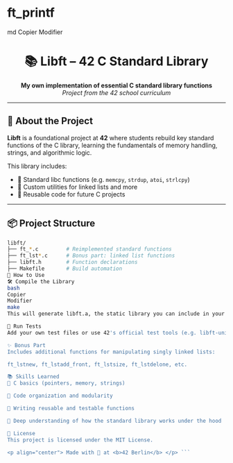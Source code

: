 # ft_printf

md
Copier
Modifier
<h1 align="center">📚 Libft – 42 C Standard Library</h1>

<p align="center">
  <b>My own implementation of essential C standard library functions</b><br>
  <i>Project from the 42 school curriculum</i>
</p>

---

## 🧠 About the Project

**Libft** is a foundational project at **42** where students rebuild key standard functions of the C library, learning the fundamentals of memory handling, strings, and algorithmic logic.

This library includes:

- 📌 Standard libc functions (e.g. `memcpy`, `strdup`, `atoi`, `strlcpy`)
- 📌 Custom utilities for linked lists and more
- 📌 Reusable code for future C projects

---

## 📦 Project Structure

```bash
libft/
├── ft_*.c         # Reimplemented standard functions
├── ft_lst*.c      # Bonus part: linked list functions
├── libft.h        # Function declarations
├── Makefile       # Build automation
🚀 How to Use
🛠️ Compile the Library
bash
Copier
Modifier
make
This will generate libft.a, the static library you can include in your C projects.

🧪 Run Tests
Add your own test files or use 42's official test tools (e.g. libft-unit-test, war-machine).

✨ Bonus Part
Includes additional functions for manipulating singly linked lists:

ft_lstnew, ft_lstadd_front, ft_lstsize, ft_lstdelone, etc.

📚 Skills Learned
🔧 C basics (pointers, memory, strings)

🧵 Code organization and modularity

🧪 Writing reusable and testable functions

🧠 Deep understanding of how the standard library works under the hood

📄 License
This project is licensed under the MIT License.

<p align="center"> Made with 💙 at <b>42 Berlin</b> </p> ```
